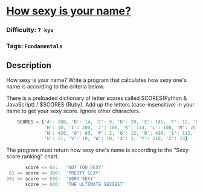 # [How sexy is your name?](https://www.codewars.com/kata/571b2ee08d8c9c0d160014ec)

### Difficulty: `7 kyu`

### Tags: `Fundamentals`

## Description

How sexy is your name? Write a program that calculates how sexy one's name is according to the criteria below.

There is a preloaded dictionary of letter scores called SCORES(Python & JavaScript) / $SCORES (Ruby). Add up the letters (case-insensitive) in your name to get your sexy score. Ignore other characters.

```js
    SCORES = {'A': 100, 'B': 14, 'C': 9, 'D': 28, 'E': 145, 'F': 12, 'G': 3,
              'H': 10, 'I': 200, 'J': 100, 'K': 114, 'L': 100, 'M': 25,
              'N': 450, 'O': 80, 'P': 2, 'Q': 12, 'R': 400, 'S': 113, 'T': 405,
              'U': 11, 'V': 10, 'W': 10, 'X': 3, 'Y': 210, 'Z': 23}
```
The program must return how sexy one's name is according to the "Sexy score ranking" chart.

```js
       score <= 60:   'NOT TOO SEXY'
 61 <= score <= 300:  'PRETTY SEXY'
301 <= score <= 599:  'VERY SEXY'
       score >= 600:  'THE ULTIMATE SEXIEST'
```